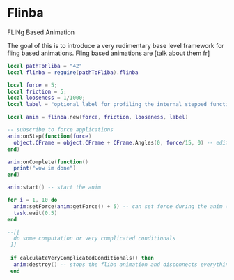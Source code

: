 # Flinba
FLINg Based Animation

The goal of this is to introduce a very rudimentary base level framework for fling based animations.
Fling based animations are [talk about them fr]

```lua
local pathToFliba = "42"
local flinba = require(pathToFliba).flinba

local force = 5;
local friction = 5;
local looseness = 1/1000;
local label = "optional label for profiling the internal stepped function"

local anim = flinba.new(force, friction, looseness, label)

-- subscribe to force applications
anim:onStep(function(force)
  object.CFrame = object.CFrame + CFrame.Angles(0, force/15, 0) -- edit the objects value based off of the force given
end)

anim:onComplete(function()
  print("wow im done")
end)

anim:start() -- start the anim

for i = 1, 10 do
  anim:setForce(anim:getForce() + 5) -- can set force during the anim (based off of player input or other factors)
  task.wait(0.5)
end

--[[
  do some computation or very complicated conditionals
 ]]
 
 if calculateVeryComplicatedConditionals() then
  anim:destroy() -- stops the fliba animation and disconnects everything, etc. 
 end
```
